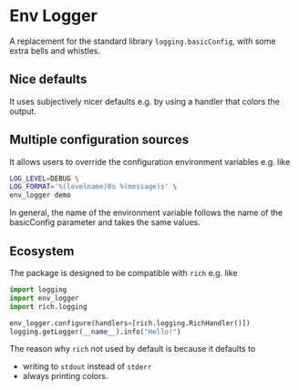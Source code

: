 # Env Logger

A replacement for the standard library `logging.basicConfig`, with some extra bells and whistles.

## Nice defaults

It uses subjectively nicer defaults e.g. by using a handler that colors the output.

## Multiple configuration sources
It allows users to override the configuration environment variables e.g. like

```bash
LOG_LEVEL=DEBUG \
LOG_FORMAT='%(levelname)8s %(message)s' \
env_logger demo
```

In general, the name of the environment variable follows the name of the basicConfig parameter and takes the same values.


## Ecosystem

The package is designed to be compatible with `rich` e.g. like

```python
import logging
import env_logger
import rich.logging

env_logger.configure(handlers=[rich.logging.RichHandler()])
logging.getLogger(__name__).info("Hello!")
```

The reason why `rich` not used by default is because it defaults to
* writing to `stdout` instead of `stderr`
* always printing colors.